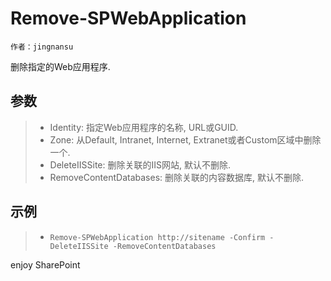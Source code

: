 # Remove-SPWebApplication
	作者：jingnansu

删除指定的Web应用程序.

## 参数     
> - Identity: 指定Web应用程序的名称, URL或GUID.
> - Zone: 从Default, Intranet, Internet, Extranet或者Custom区域中删除一个.
> - DeleteIISSite: 删除关联的IIS网站, 默认不删除.
> - RemoveContentDatabases: 删除关联的内容数据库, 默认不删除.

## 示例
> - `Remove-SPWebApplication http://sitename -Confirm -DeleteIISSite -RemoveContentDatabases`

enjoy SharePoint
